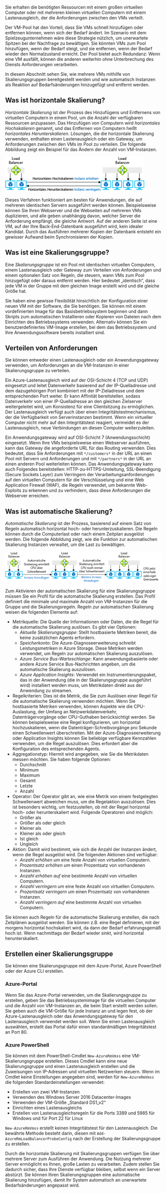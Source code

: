 Sie erhalten die benötigten Ressourcen mit einem großen virtuellen Computer oder mit mehreren kleinen virtuellen Computern mit einem Lastenausgleich, der die Anforderungen zwischen den VMs verteilt.

Der VM-Pool hat den Vorteil, dass Sie VMs schnell hinzufügen oder entfernen können, wenn sich der Bedarf ändert. Im Szenario mit dem Spielzeugunternehmen wäre diese Strategie nützlich, um unerwartete Spitzen bei der Nachfrage zu bewältigen. Sie könnten VMs zum Pool hinzufügen, wenn der Bedarf steigt, und sie entfernen, wenn der Bedarf wieder den Normalzustand erreicht. Der Pool bietet auch Redundanz: Wenn eine VM ausfällt, können die anderen weiterhin ohne Unterbrechung des Diensts Anforderungen verarbeiten.

In diesem Abschnitt sehen Sie, wie mehrere VMs mithilfe von Skalierungsgruppen bereitgestellt werden und wie automatisch Instanzen als Reaktion auf Bedarfsänderungen hinzugefügt und entfernt werden. 

## <a name="what-is-horizontal-scaling"></a>Was ist horizontale Skalierung?

*Horizontale Skalierung* ist der Prozess des Hinzufügens und Entfernens von virtuellen Computern in einem Pool, um die Anzahl der verfügbaren Ressourcen anzupassen. Das Hinzufügen von Computern wird _horizontales Hochskalieren_ genannt, und das Entfernen von Computern heißt _horizontales Herunterskalieren_. Lösungen, die die horizontale Skalierung verwenden, enthalten einen Lastenausgleich oder ein Gateway, um Anforderungen zwischen den VMs im Pool zu verteilen. Die folgende Abbildung zeigt ein Beispiel für das Ändern der Anzahl von VM-Instanzen.

![Eine Abbildung, die horizontales Hochskalieren von Ressourcen zur Deckung des Bedarfs und horizontales Herunterskalieren der Ressourcen zur Senkung der Kosten zeigt.](../media/4-ScaleInOut.png)

Dieses Verfahren funktioniert am besten für Anwendungen, die auf mehreren identischen Servern ausgeführt werden können. Beispielsweise können Sie Ihren Webserver und die Webseiten auf mehreren VMs duplizieren, und alle geben unabhängig davon, welcher Server die Anforderung empfängt, die gleiche Antwort. Auf der anderen Seite ist eine VM, auf der Ihre Back-End-Datenbank ausgeführt wird, kein idealer Kandidat. Durch das Ausführen mehrerer Kopien der Datenbank entsteht ein gewisser Aufwand beim Synchronisieren der Kopien.

## <a name="what-is-a-scale-set"></a>Was ist eine Skalierungsgruppe?

Eine *Skalierungsgruppe* ist ein Pool mit identischen virtuellen Computern, einem Lastenausgleich oder Gateway zum Verteilen von Anforderungen und einem optionalen Satz von Regeln, die steuern, wann VMs zum Pool hinzugefügt oder daraus entfernt werden. Hier bedeutet „identisch“, dass jede VM in der Gruppe mit dem gleichen Image erstellt wird und die gleiche Größe hat.

Sie haben eine gewisse Flexibilität hinsichtlich der Konfiguration einer neuen VM mit der Software, die Sie benötigen. Sie können mit einem vordefinierten Image für das Basisbetriebssystem beginnen und dann Skripts zum automatischen Installieren oder Kopieren von Dateien nach dem Einrichten des Betriebssystems verwenden. Alternativ können Sie ein benutzerdefiniertes VM-Image erstellen, bei dem das Betriebssystem und Ihre Anwendungssoftware bereits installiert sind.

## <a name="how-to-distribute-requests"></a>Verteilen von Anforderungen

Sie können entweder einen Lastenausgleich oder ein Anwendungsgateway verwenden, um Anforderungen an die VM-Instanzen in einer Skalierungsgruppe zu verteilen.

Ein Azure-Lastenausgleich wird auf der OSI-Schicht 4 (TCP und UDP) eingesetzt und leitet Datenverkehr basierend auf der IP-Quelladresse und dem dazugehörigen Port kombiniert mit der IP-Zieladresse und dem entsprechenden Port weiter. Er kann Affinität bereitstellen, sodass Datenverkehr von einer IP-Quelladresse an den gleichen Zielserver weitergeleitet wird, um Konsistenz für eine Clientsitzung zu ermöglichen. Der Lastenausgleich verfügt auch über einen Integritätstestmechanismus, der die Verfügbarkeit von Serverinstanzen bestimmt. Wenn ein virtueller Computer nicht mehr auf den Integritätstest reagiert, vermeidet es der Lastenausgleich, neue Verbindungen an diesen Computer weiterzuleiten.

Ein Anwendungsgateway wird auf OSI-Schicht 7 (Anwendungsschicht) eingesetzt. Wenn Ihre VMs beispielsweise einen Webserver ausführen, kann das Gateway die angeforderte URL für das Routing verwenden. Dies bedeutet, dass Sie Anforderungen mit `*/customers*` in der URL an einen Pool mit Servern und Anforderungen und mit `*/partners*` in der URL an einen anderen Pool weiterleiten können. Das Anwendungsgateway kann auch Folgendes bereitstellen: HTTP-zu-HTTPS-Umleitung, SSL-Beendigung (Secure Sockets Layer) zum Verringern der Verarbeitungsanforderungen auf den virtuellen Computern für die Verschlüsselung und eine Web Application Firewall (WAF), die Regeln verwendet, um bekannte Web-Exploits zu erkennen und zu verhindern, dass diese Anforderungen die Webserver erreichen.

## <a name="what-is-autoscaling"></a>Was ist automatische Skalierung?

_Automatische Skalierung_ ist der Prozess, basierend auf einem Satz von Regeln automatisch horizontal hoch- oder herunterzuskalieren. Die Regeln können durch die Computerlast oder nach einem Zeitplan ausgelöst werden. Die folgende Abbildung zeigt, wie die Funktion zur automatischen Skalierung Instanzen verwaltet, um die Last zu bewältigen.

![Eine Abbildung, die zeigt, wie mit der automatischen Skalierung die CPU-Auslastung eines Pools von virtuellen Computern überwacht wird und zusätzliche Instanzen hinzugefügt werden, wenn die CPU-Auslastung über dem Schwellenwert liegt.](../media/4-autoscale.png)

Zum Aktivieren der automatischen Skalierung für eine Skalierungsgruppe müssen Sie ein Profil für die automatische Skalierung erstellen. Das Profil definiert die minimale und maximale Anzahl von VM-Instanzen für die Gruppe und die Skalierungsregeln. Regeln zur automatischen Skalierung weisen die folgenden Elemente auf:

* Metrikquelle: Die Quelle der Informationen oder Daten, die die Regel für die automatische Skalierung auslösen. Es gibt vier Optionen:
  * *Aktuelle Skalierungsgruppe*: Stellt hostbasierte Metriken bereit, die keine zusätzlichen Agents erfordern.
  * *Speicherkonto*: Die Azure-Diagnoseerweiterung schreibt Leistungsmetriken in Azure Storage. Diese Metriken werden verwendet, um Regeln zur automatischen Skalierung auszulösen.
  * *Azure Service Bus-Warteschlange*: Kann anwendungsbasierte oder andere Azure Service Bus-Nachrichten angeben, um die automatische Skalierung auszulösen.
  * *Azure Application Insights*: Verwendet ein Instrumentierungspaket, das in der Anwendung (die in der Skalierungsgruppe ausgeführt wird) installiert werden muss, um Metrikdaten direkt aus der Anwendung zu streamen.
* Regelkriterien: Dies ist die Metrik, die Sie zum Auslösen einer Regel für die automatische Skalierung verwenden möchten. Wenn Sie hostbasierte Metriken verwenden, können Aspekte wie die CPU-Auslastung, der Umfang an Netzwerkdatenverkehr, Datenträgervorgänge oder CPU-Guthaben berücksichtigt werden. Sie können beispielsweise eine Regel konfigurieren, um horizontal hochzuskalieren, wenn die Datenträger-Schreibvorgänge pro Sekunde einen Schwellenwert überschreiten. Mit der Azure-Diagnoseerweiterung oder Application Insights können Sie beliebige verfügbare Kennzahlen verwenden, um die Regel auszulösen. Dies erfordert aber die Konfiguration des entsprechenden Agents.
* Aggregationstyp: Hiermit wird angegeben, wie Sie die Metrikdaten messen möchten. Sie haben folgende Optionen:
  * Durchschnitt
  * Minimum
  * Maximum
  * Gesamt
  * Letzte
  * Anzahl
* Operator: Der Operator gibt an, wie eine Metrik von einem festgelegten Schwellenwert abweichen muss, um die Regelaktion auszulösen. Dies ist besonders wichtig, um festzustellen, ob mit der Regel horizontal hoch- oder herunterskaliert wird. Folgende Operatoren sind möglich:
  * Größer als
  * Größer als oder gleich
  * Kleiner als
  * Kleiner als oder gleich
  * Ist gleich
  * Ungleich
* Aktion: Damit wird bestimmt, wie sich die Anzahl der Instanzen ändert, wenn die Regel ausgelöst wird. Die folgenden Aktionen sind verfügbar:
  * *Anzahl erhöhen um* eine feste Anzahl von virtuellen Computern.
  * *Prozentsatz erhöhen um* einen Prozentsatz von vorhandenen Instanzen.
  * *Anzahl erhöhen auf* eine bestimmte Anzahl von virtuellen Computern.
  * *Anzahl verringern um* eine feste Anzahl von virtuellen Computern.
  * *Prozentsatz verringern um* einen Prozentsatz von vorhandenen Instanzen.
  * *Anzahl verringern auf* eine bestimmte Anzahl von virtuellen Computern.

Sie können auch Regeln für die automatische Skalierung erstellen, die nach Zeitplänen ausgelöst werden. Sie können z.B. eine Regel definieren, mit der morgens horizontal hochskaliert wird, da dann der Bedarf erfahrungsgemäß hoch ist. Wenn nachmittags der Bedarf wieder sinkt, wird horizontal herunterskaliert.

## <a name="how-to-create-a-scale-set"></a>Erstellen einer Skalierungsgruppe

Sie können eine Skalierungsgruppe mit dem Azure-Portal, Azure PowerShell oder der Azure CLI erstellen.

### <a name="azure-portal"></a>Azure-Portal

Wenn Sie das Azure-Portal verwenden, um die Skalierungsgruppe zu erstellen, geben Sie das Betriebssystemimage für die virtuellen Computer und die Anzahl von VM-Instanzen an, die beim Start erstellt werden sollen. Sie geben auch die VM-Größe für jede Instanz an und legen fest, ob der Azure-Lastenausgleich oder das Anwendungsgateway für den Lastenausgleich verwendet werden soll. Wenn Sie einen Lastenausgleich auswählen, erstellt das Portal dafür einen standardmäßigen Integritätstest an Port 80.

### <a name="azure-powershell"></a>Azure PowerShell

Sie können mit dem PowerShell-Cmdlet `New-AzureRmVmss` eine VM-Skalierungsgruppe erstellen. Dieses Cmdlet kann eine neue Skalierungsgruppe und einen Lastenausgleich erstellen und die Zuweisungen von IP-Adressen und virtuellen Netzwerken steuern. Wenn im Cmdlet keine Einstellungen angegeben sind, werden für `New-AzureRmVmss` die folgenden Standardeinstellungen verwendet:

* Erstellen von zwei VM-Instanzen
* Verwenden des Windows Server 2016 Datacenter-Images
* Verwenden der VM-Größe „Standard DS1_v2“
* Einrichten eines Lastenausgleichs
* Erstellen von Lastenausgleichsregeln für die Ports 3389 und 5985 für Windows und für Port 22 für Linux

`New-AzureRmVmss` erstellt keinen Integritätstest für den Lastenausgleich. Die bewährte Methode besteht darin, diesen mit `Add-AzureRmLoadBalancerProbeConfig` nach der Erstellung der Skalierungsgruppe zu erstellen.

Durch die horizontale Skalierung mit Skalierungsgruppen verfügen Sie über mehrere Server zum Ausführen der Anwendung. Die Nutzung mehrerer Server ermöglicht es Ihnen, große Lasten zu verarbeiten. Zudem stellen Sie dadurch sicher, dass Ihre Dienste verfügbar bleiben, selbst wenn ein Server abstürzt. Sie können Ihren Skalierungsgruppen eine automatische Skalierung hinzufügen, damit Ihr System automatisch an unerwartete Bedarfsänderungen angepasst wird.